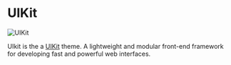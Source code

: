 # UIKit

![UIKit](thumbnail.png)

UIkit is the a [UIKit](http://getuikit.com/) theme. A lightweight and modular front-end framework for developing fast and powerful web interfaces.